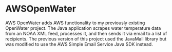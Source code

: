 # AWSOpenWater
AWS OpenWater adds AWS functionality to my previously existing OpenWater project. The Java application scrapes water temperature data from an NOAA XML feed, processes it, and then sends it via email to a list of recipients. The previous version of this project used the JavaMail library but was modified to use the AWS Simple Email Service Java SDK instead.
